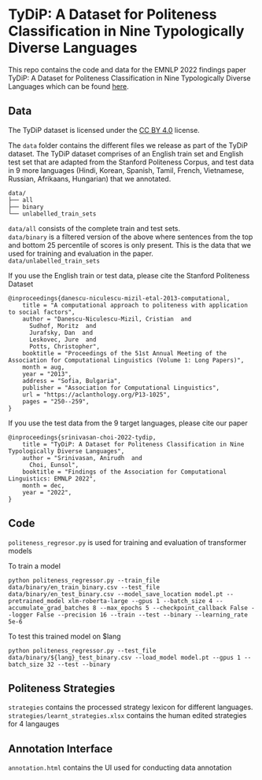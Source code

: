 # TyDiP: A Dataset for Politeness Classification in Nine Typologically Diverse Languages
This repo contains the code and data for the EMNLP 2022 findings paper TyDiP: A Dataset for Politeness Classification in Nine Typologically Diverse Languages which can be found [here](https://arxiv.org/abs/2211.16496).
## Data
The TyDiP dataset is licensed under the [CC BY 4.0](https://creativecommons.org/licenses/by/4.0/) license.

The `data` folder contains the different files we release as part of the TyDiP dataset. The TyDiP dataset comprises of an English train set and English test set that are adapted from the Stanford Politeness Corpus, and test data in 9 more languages (Hindi, Korean, Spanish, Tamil, French, Vietnamese, Russian, Afrikaans, Hungarian) that we annotated.

```
data/
├── all
├── binary
└── unlabelled_train_sets
```
`data/all` consists of the complete train and test sets.  
`data/binary` is a filtered version of the above where sentences from the top and bottom 25 percentile of scores is only present. This is the data that we used for training and evaluation in the paper.  
`data/unlabelled_train_sets`

If you use the English train or test data, please cite the Stanford Politeness Dataset
```
@inproceedings{danescu-niculescu-mizil-etal-2013-computational,
    title = "A computational approach to politeness with application to social factors",
    author = "Danescu-Niculescu-Mizil, Cristian  and
      Sudhof, Moritz  and
      Jurafsky, Dan  and
      Leskovec, Jure  and
      Potts, Christopher",
    booktitle = "Proceedings of the 51st Annual Meeting of the Association for Computational Linguistics (Volume 1: Long Papers)",
    month = aug,
    year = "2013",
    address = "Sofia, Bulgaria",
    publisher = "Association for Computational Linguistics",
    url = "https://aclanthology.org/P13-1025",
    pages = "250--259",
}
```
If you use the test data from the 9 target languages, please cite our paper
```
@inproceedings{srinivasan-choi-2022-tydip,
    title = "TyDiP: A Dataset for Politeness Classification in Nine Typologically Diverse Languages",
    author = "Srinivasan, Anirudh  and
      Choi, Eunsol",
    booktitle = "Findings of the Association for Computational Linguistics: EMNLP 2022",
    month = dec,
    year = "2022",
}
```

## Code
`politeness_regresor.py` is used for training and evaluation of transformer models

To train a model
```
python politeness_regressor.py --train_file data/binary/en_train_binary.csv --test_file data/binary/en_test_binary.csv --model_save_location model.pt --pretrained_model xlm-roberta-large --gpus 1 --batch_size 4 --accumulate_grad_batches 8 --max_epochs 5 --checkpoint_callback False --logger False --precision 16 --train --test --binary --learning_rate 5e-6
```

To test this trained model on $lang
```
python politeness_regressor.py --test_file data/binary/${lang}_test_binary.csv --load_model model.pt --gpus 1 --batch_size 32 --test --binary
```

## Politeness Strategies
`strategies` contains the processed strategy lexicon for different languages. `strategies/learnt_strategies.xlsx` contains the human edited strategies for 4 langauges

## Annotation Interface
`annotation.html` contains the UI used for conducting data annotation
